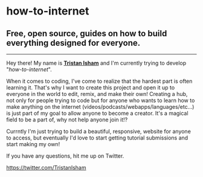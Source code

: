 # how-to-internet
## Free, open source, guides on how to build everything designed for everyone.

<hr>

Hey there! My name is **[Tristan Isham](https://twitter.com/TristanIsham)** and I'm currently trying to develop "*how-to-internet*". 

When it comes to coding, I've come to realize that the hardest part is often learning it. That's why I want to create this project and open it up to everyone in the world to edit, remix, and make their own! Creating a hub, not only for people trying to code but for anyone who wants to learn how to make anything on the internet (videos/podcasts/webapps/languages/etc...) is just part of my goal to allow anyone to become a creator. It's a magical field to be a part of, why not help anyone join it!?

Currntly I'm just trying to build a beautiful, responsive, website for anyone to access, but eventually I'd love to start getting tutorial submissions and start making my own!

If you have any questions, hit me up on Twitter.

https://twitter.com/TristanIsham
